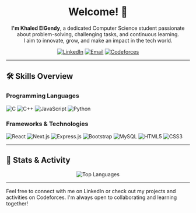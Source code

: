<h1 align="center">Welcome! 👋</h1>

<p align="center">
  <strong>I'm Khaled ElGendy</strong>, a dedicated Computer Science student passionate about problem-solving, challenging tasks, and continuous learning. <br>
  I aim to innovate, grow, and make an impact in the tech world.
</p>

<p align="center">
  <a href="https://linkedin.com/in/KhaledElG3ndy"><img src="https://img.shields.io/badge/LinkedIn-%230077B5.svg?style=for-the-badge&logo=linkedin&logoColor=white" alt="LinkedIn"></a>
  <a href="mailto:khaled.elgendy.cs@gmail.com"><img src="https://img.shields.io/badge/Gmail-%23D14836.svg?style=for-the-badge&logo=gmail&logoColor=white" alt="Email"></a>
  <a href="https://codeforces.com/profile/KhaledElGendy"><img src="https://img.shields.io/badge/Codeforces-%23239120.svg?style=for-the-badge&logo=Codeforces&logoColor=white" alt="Codeforces"></a>
</p>

---

## 🛠 Skills Overview

### Programming Languages
![C](https://img.shields.io/badge/C-%2300599C.svg?style=for-the-badge&logo=c&logoColor=white) 
![C++](https://img.shields.io/badge/C++-%2300599C.svg?style=for-the-badge&logo=c%2B%2B&logoColor=white) 
![JavaScript](https://img.shields.io/badge/JavaScript-%23323330.svg?style=for-the-badge&logo=javascript&logoColor=%23F7DF1E) 
![Python](https://img.shields.io/badge/Python-3670A0?style=for-the-badge&logo=python&logoColor=ffdd54)

### Frameworks & Technologies
![React](https://img.shields.io/badge/React-%2320232a.svg?style=for-the-badge&logo=react&logoColor=%2361DAFB) 
![Next.js](https://img.shields.io/badge/Next.js-%23000000.svg?style=for-the-badge&logo=nextdotjs&logoColor=white) 
![Express.js](https://img.shields.io/badge/Express.js-%23404d59.svg?style=for-the-badge&logo=express&logoColor=%2361DAFB) 
![Bootstrap](https://img.shields.io/badge/Bootstrap-%23563D7C.svg?style=for-the-badge&logo=bootstrap&logoColor=white) 
![MySQL](https://img.shields.io/badge/MySQL-%2300000f.svg?style=for-the-badge&logo=mysql&logoColor=white) 
![HTML5](https://img.shields.io/badge/HTML5-%23E34F26.svg?style=for-the-badge&logo=html5&logoColor=white) 
![CSS3](https://img.shields.io/badge/CSS3-%231572B6.svg?style=for-the-badge&logo=css3&logoColor=white)

---

## 🌟 Stats & Activity

<p align="center">
  <img src="https://github-readme-stats.vercel.app/api/top-langs/?username=khaledelgendy&theme=dark&hide_border=false&include_all_commits=false&count_private=false&layout=compact" alt="Top Languages" />
</p>

---

Feel free to connect with me on LinkedIn or check out my projects and activities on Codeforces. I'm always open to collaborating and learning together!
